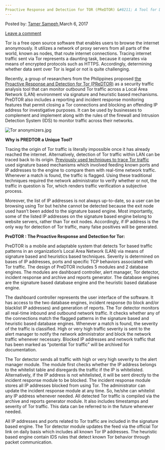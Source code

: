 ```yaml
---
Proactive Response and Detection for TOR (PReDTOR) &#8211; A Tool for De-anonymizing Tor Traffic
---
```

<article class="post-listing post-18389 post type-post status-publish format-standard has-post-thumbnail hentry category-deepdot-news tag-deanonymizing tag-detection tag-predtor tag-proactive tag-response tag-tool tag-tor tag-traffic">
<div class="post-inner">
<p class="post-meta">
<span>Posted by: <a href="https://www.deepdotweb.com/author/tamersameeh/" title="">Tamer Sameeh </a></span>
<span>March 6, 2017</span>

<span><a href="https://www.deepdotweb.com/2017/03/06/proactive-response-detection-tor-predtor-tool-de-anonymizing-tor-traffic/#respond">Leave a comment</a></span>
</p>
<div class="clear"></div>
<div class="entry">
<p>Tor is a free open source software that enables users to browse the internet anonymously. It utilizes a network of proxy servers from all parts of the world, known as nodes, that route internet connections. Tracing internet traffic sent via Tor represents a daunting task, because it operates via means of encrypted protocols such as HTTPS. Accordingly, determining whether data sent over Tor is legal or not is quite challenging.</p>
<p>Recently, a group of researchers from the Philippines proposed <a href="https://www.researchgate.net/publication/309533083_Proactive_Response_and_Detection_of_TOR_Anonymizers_through_Signature_and_Heuristic-based_Mechanisms">the Proactive Response and Detection for Tor (PReDTOR)</a> as a security traffic analysis tool that can monitor outbound Tor traffic across a Local Area Network (LAN) environment via signature and heuristic based mechanisms. PreDTOR also includes a reporting and incident response monitoring features that permit closing a Tor connections and blocking an offending IP address for investigative purposes. It can be used by businesses to complement and implement along with the rules of the firewall and Intrusion Detection System (IDS) to monitor traffic across their networks.</p>
<p><img class="wp-image-18395 aligncenter" src="https://www.deepdotweb.com/wp-content/uploads/2017/02/tor-anonymizers-jpg.jpeg" alt="Tor anonymizers.jpg" srcset="https://www.deepdotweb.com/wp-content/uploads/2017/02/tor-anonymizers-jpg.jpeg 640w, https://www.deepdotweb.com/wp-content/uploads/2017/02/tor-anonymizers-jpg-300x169.jpeg 300w" sizes="(max-width: 640px) 100vw, 640px" /></p>
<p><strong>Why is PREDTOR a Unique Tool?</strong></p>
<p>Tracing the origin of Tor traffic is literally impossible once it has already reached the internet. Alternatively, detection of Tor traffic within LAN can be traced back to its origin. <a href="https://www.deepdotweb.com/2017/02/07/a-security-evaluation-of-public-and-private-tor-bridges/">Previously used techniques to trace Tor traffic</a> used signature based mechanisms which involved feeding known ports and IP addresses to the engine to compare them with real-time network traffic. Whenever a match is found, the traffic is flagged. Using these traditional techniques required the network administrator to verify whether or not, the traffic in question is Tor, which renders traffic verification a subjective process.</p>
<p>Moreover, the list of IP addresses is not always up-to-date, so a user can be browsing using Tor but he/she cannot be detected because the exit node used hasn&#8217;t been added to the signature based engine. Most importantly, some of the listed IP addresses on the signature based engine belong to website servers, rather than Tor exit nodes. Accordingly, if IP address is the only way for detection of Tor traffic, many false positives will be generated.</p>
<p><strong>PreDTOR : The Proactive Response and Detection for Tor:</strong></p>
<p>PreDTOR is a mobile and adaptable system that detects Tor based traffic patterns in an organization&#8217;s Local Area Network (LAN) via means of signature based and heuristics based techniques. Severity is determined on bases of IP addresses, ports and specific TCP behaviors associated with Tor traffic. The design of PreDTOR includes 5 modules and 2 database engines. The modules are dashboard controller, alert manager, Tor detector, incident response and archive and reports generator. The database engines are the signature based database engine and the heuristic based database engine.</p>
<p>The dashboard controller represents the user interface of the software. It has access to the two database engines, incident response (to block and/or blacklist IP addresses) and generation of reports. The Tor detector monitors all real-time inbound and outbound network traffic. It checks whether any of the connections match the flagged patterns in the signature based and heuristic based database engines. Whenever a match is found, the severity of the traffic is classified. High or very high traffic severity is sent to the alert manager to notify the network administrator and block the network traffic whenever necessary. Blocked IP addresses and network traffic that has been marked as &#8220;potential Tor traffic&#8221; will be archived for documentation.</p>
<p>The Tor detector sends all traffic with high or very high severity to the alert manager module. The module first checks whether the IP address belongs to the whitelist table and disregards the traffic if the IP is whitelisted. Alternatively, if the IP address is not whitelisted, it will be sent directly to the incident response module to be blocked. The incident response module stores all IP addresses blocked from using Tor. The administrator can update the incident response module at any time. So, he/she can whitelist any IP address whenever needed. All detected Tor traffic is compiled via the archive and reports generator module. It also includes timestamps and severity of Tor traffic. This data can be referred to in the future whenever needed.</p>
<p>All IP addresses and ports related to Tor traffic are included in the signature based engine. The Tor detector module updates the feed via the official Tor link on daily basis which includes all known Tor IP addresses. The heuristic based engine contain IDS rules that detect known Tor behavior through packet communication.</p>
</div>
<span style="display:none"><a href="https://www.deepdotweb.com/tag/deanonymizing/" rel="tag">deanonymizing</a> <a href="https://www.deepdotweb.com/tag/detection/" rel="tag">detection</a> <a href="https://www.deepdotweb.com/tag/predtor/" rel="tag">predtor</a> <a href="https://www.deepdotweb.com/tag/proactive/" rel="tag">proactive</a> <a href="https://www.deepdotweb.com/tag/response/" rel="tag">response</a> <a href="https://www.deepdotweb.com/tag/tool/" rel="tag">tool</a> <a href="https://www.deepdotweb.com/tag/tor/" rel="tag">tor</a> <a href="https://www.deepdotweb.com/tag/traffic/" rel="tag">traffic</a></span> <span style="display:none" class="updated">2017-03-06</span>
<div style="display:none" class="vcard author" itemprop="author" itemscope itemtype="http://schema.org/Person"><strong class="fn" itemprop="name"><a href="https://www.deepdotweb.com/author/tamersameeh/" title="Posts by Tamer Sameeh" rel="author">Tamer Sameeh</a></strong></div>
</div>
</article>

